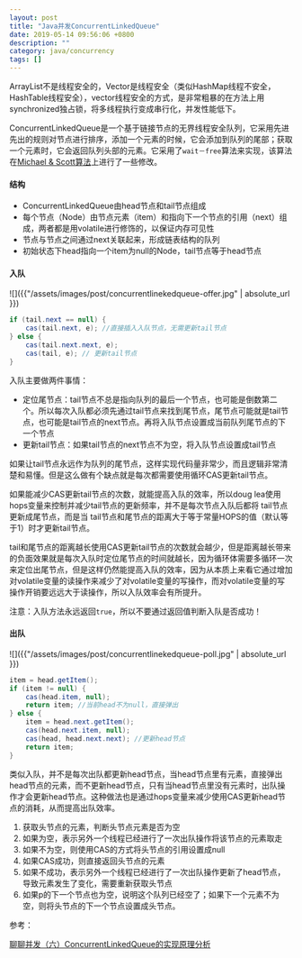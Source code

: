 ```yaml
---
layout: post
title: "Java并发ConcurrentLinkedQueue"
date: 2019-05-14 09:56:06 +0800
description: ""
category: java/concurrency
tags: []
---
```


ArrayList不是线程安全的，Vector是线程安全（类似HashMap线程不安全，HashTable线程安全），vector线程安全的方式，是非常粗暴的在方法上用synchronized独占锁，将多线程执行变成串行化，并发性能低下。

ConcurrentLinkedQueue是一个基于链接节点的无界线程安全队列，它采用先进先出的规则对节点进行排序，添加一个元素的时候，它会添加到队列的尾部；获取一个元素时，它会返回队列头部的元素。它采用了`wait－free`算法来实现，该算法在[Michael & Scott算法](http://www.cs.rochester.edu/u/scott/papers/1996_PODC_queues.pdf)上进行了一些修改。

#### 结构

- ConcurrentLinkedQueue由head节点和tail节点组成
- 每个节点（Node）由节点元素（item）和指向下一个节点的引用（next）组成，两者都是用volatile进行修饰的，以保证内存可见性
- 节点与节点之间通过next关联起来，形成链表结构的队列
- 初始状态下head指向一个item为null的Node，tail节点等于head节点

#### 入队

![]({{"/assets/images/post/concurrentlinekedqueue-offer.jpg" | absolute_url }})

```java
if (tail.next == null) {
    cas(tail.next, e); //直接插入入队节点，无需更新tail节点
} else {
    cas(tail.next.next, e);
    cas(tail, e); // 更新tail节点
}
```

入队主要做两件事情：

- 定位尾节点：tail节点不总是指向队列的最后一个节点，也可能是倒数第二个。所以每次入队都必须先通过tail节点来找到尾节点，尾节点可能就是tail节点，也可能是tail节点的next节点。再将入队节点设置成当前队列尾节点的下一个节点
- 更新tail节点：如果tail节点的next节点不为空，将入队节点设置成tail节点

如果让tail节点永远作为队列的尾节点，这样实现代码量非常少，而且逻辑非常清楚和易懂。但是这么做有个缺点就是每次都需要使用循环CAS更新tail节点。

如果能减少CAS更新tail节点的次数，就能提高入队的效率，所以doug lea使用hops变量来控制并减少tail节点的更新频率，并不是每次节点入队后都将 tail节点更新成尾节点，而是当 tail节点和尾节点的距离大于等于常量HOPS的值（默认等于1）时才更新tail节点。

tail和尾节点的距离越长使用CAS更新tail节点的次数就会越少，但是距离越长带来的负面效果就是每次入队时定位尾节点的时间就越长，因为循环体需要多循环一次来定位出尾节点，但是这样仍然能提高入队的效率，因为从本质上来看它通过增加对volatile变量的读操作来减少了对volatile变量的写操作，而对volatile变量的写操作开销要远远大于读操作，所以入队效率会有所提升。

注意：入队方法永远返回`true`，所以不要通过返回值判断入队是否成功！

#### 出队

![]({{"/assets/images/post/concurrentlinekedqueue-poll.jpg" | absolute_url }})

```java
item = head.getItem();
if (item != null) {
    cas(head.item, null);
    return item; //当前head不为null，直接弹出
} else {
    item = head.next.getItem();
    cas(head.next.item, null);
    cas(head, head.next.next); //更新head节点
    return item;
}
```

类似入队，并不是每次出队都更新head节点，当head节点里有元素，直接弹出head节点的元素，而不更新head节点，只有当head节点里没有元素时，出队操作才会更新head节点。这种做法也是通过hops变量来减少使用CAS更新head节点的消耗，从而提高出队效率。 

1. 获取头节点的元素，判断头节点元素是否为空
2. 如果为空，表示另外一个线程已经进行了一次出队操作将该节点的元素取走
3. 如果不为空，则使用CAS的方式将头节点的引用设置成null
4. 如果CAS成功，则直接返回头节点的元素
5. 如果不成功，表示另外一个线程已经进行了一次出队操作更新了head节点，导致元素发生了变化，需要重新获取头节点
6. 如果p的下一个节点也为空，说明这个队列已经空了；如果下一个元素不为空，则将头节点的下一个节点设置成头节点。

参考：

[聊聊并发（六）ConcurrentLinkedQueue的实现原理分析](http://www.infoq.com/cn/articles/ConcurrentLinkedQueue)

